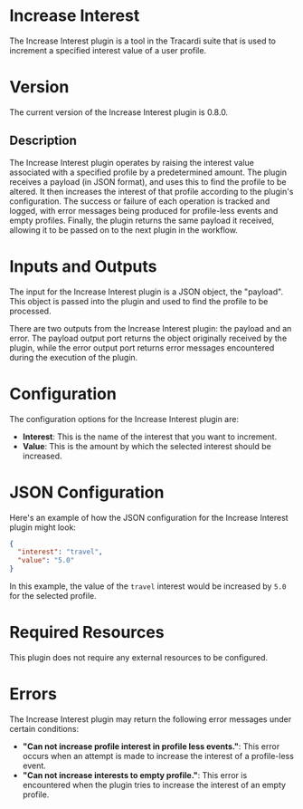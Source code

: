 # Increase Interest

The Increase Interest plugin is a tool in the Tracardi suite that is used to increment a specified interest value of a user profile. 

# Version

The current version of the Increase Interest plugin is 0.8.0.

## Description

The Increase Interest plugin operates by raising the interest value associated with a specified profile by a predetermined amount. The plugin receives a payload (in JSON format), and uses this to find the profile to be altered. It then increases the interest of that profile according to the plugin's configuration. The success or failure of each operation is tracked and logged, with error messages being produced for profile-less events and empty profiles. Finally, the plugin returns the same payload it received, allowing it to be passed on to the next plugin in the workflow.

# Inputs and Outputs

The input for the Increase Interest plugin is a JSON object, the "payload". This object is passed into the plugin and used to find the profile to be processed.

There are two outputs from the Increase Interest plugin: the payload and an error. The payload output port returns the object originally received by the plugin, while the error output port returns error messages encountered during the execution of the plugin.

# Configuration

The configuration options for the Increase Interest plugin are:

- __Interest__: This is the name of the interest that you want to increment.
- __Value__: This is the amount by which the selected interest should be increased.

# JSON Configuration

Here's an example of how the JSON configuration for the Increase Interest plugin might look:

```json
{
  "interest": "travel",
  "value": "5.0"
}
```

In this example, the value of the `travel` interest would be increased by `5.0` for the selected profile.

# Required Resources

This plugin does not require any external resources to be configured.

# Errors

The Increase Interest plugin may return the following error messages under certain conditions:

- __"Can not increase profile interest in profile less events."__: This error occurs when an attempt is made to increase the interest of a profile-less event.
- __"Can not increase interests to empty profile."__: This error is encountered when the plugin tries to increase the interest of an empty profile.